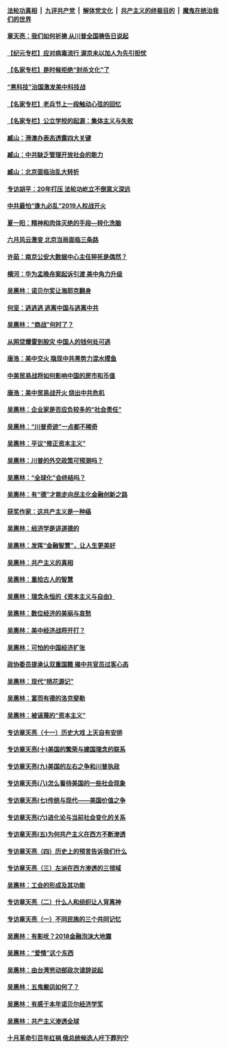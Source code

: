 

####  [法轮功真相](../../../../basic/blob/master/README.md?t=07030031) &nbsp;|&nbsp; [九评共产党](../../../../9ping.md/blob/master/README.md?t=07030031) &nbsp;|&nbsp; [解体党文化](../../../../jtdwh.md/blob/master/README.md?t=07030031)  &nbsp;|&nbsp; [共产主义的终极目的](../../../../gczydzjmd.md/blob/master/README.md?t=07030031) &nbsp;|&nbsp; [魔鬼在统治我们的世界](../../../../mgztzwmdsj.md/blob/master/README.md?t=07030031) 

#### [章天亮：我们如何祈祷 从川普全国祷告日说起](../pages/nsc423/n11944627.md?t=07030031) 

#### [【纪元专栏】应对病毒流行 渥京未以加人为先引担忧](../pages/nsc423/n11875714.md?t=07030031) 

#### [【名家专栏】是时候拒绝“封杀文化”了](../pages/nsc423/n11814093.md?t=07030031) 

#### [“黑科技”治国激发美中科技战](../pages/nsc423/n11638056.md?t=07030031) 

#### [【名家专栏】老兵节上一段触动心弦的回忆](../pages/nsc423/n11646016.md?t=07030031) 

#### [【名家专栏】公立学校的起源：集体主义与失败](../pages/nsc423/n11601833.md?t=07030031) 

#### [臧山：港澳办表态透露四大关键](../pages/nsc423/n11421628.md?t=07030031) 

#### [臧山：中共缺乏管理开放社会的能力](../pages/nsc423/n11407457.md?t=07030031) 

#### [臧山：北京面临治乱大转折](../pages/nsc423/n11406895.md?t=07030031) 

#### [专访胡平：20年打压 法轮功屹立不倒意义深远](../pages/nsc423/n11398800.md?t=07030031) 

#### [中共最怕“逢九必乱”2019人权战开火](../pages/nsc423/n11385248.md?t=07030031) 

#### [夏一阳：精神和肉体灭绝的手段—转化洗脑](../pages/nsc423/n11368250.md?t=07030031) 

#### [六月风云激变 北京当局面临三条路](../pages/nsc423/n11313668.md?t=07030031) 

#### [许茹：南京公安大数据中心主任猝死是偶然？](../pages/nsc423/n11064744.md?t=07030031) 

#### [横河：华为孟晚舟案起诉引渡 美中角力升级](../pages/nsc423/n11027230.md?t=07030031) 

#### [吴惠林：诺贝尔奖让海耶克翻身](../pages/nsc423/n10890049.md?t=07030031) 

#### [何坚：逃逃逃 逃离中国与逃离中共](../pages/nsc423/n10592891.md?t=07030031) 

#### [吴惠林：“商战”何时了？](../pages/nsc423/n10573558.md?t=07030031) 

#### [从网贷爆雷到股灾 中国人的钱何处可逃](../pages/nsc423/n10572800.md?t=07030031) 

#### [唐浩：美中交火 隐现中共黑势力混水摸鱼](../pages/nsc423/n10544040.md?t=07030031) 

#### [中美贸易战将如何影响中国的房市和币值](../pages/nsc423/n10543697.md?t=07030031) 

#### [唐浩：美中贸易战开火 烧出中共危机](../pages/nsc423/n10540126.md?t=07030031) 

#### [吴惠林：企业家是否应负较多的“社会责任”](../pages/nsc423/n10535022.md?t=07030031) 

#### [吴惠林：“川普奇迹”一点都不稀奇](../pages/nsc423/n10512808.md?t=07030031) 

#### [吴惠林：平议“修正资本主义”](../pages/nsc423/n10495724.md?t=07030031) 

#### [吴惠林：川普的外交政策可预测吗？](../pages/nsc423/n10462387.md?t=07030031) 

#### [吴惠林：“全球化”会终结吗？](../pages/nsc423/n10452838.md?t=07030031) 

#### [吴惠林：有“德”才能走向民主化金融创新之路](../pages/nsc423/n10432292.md?t=07030031) 

#### [获奖作家：这共产主义是一种癌](../pages/nsc423/n10431541.md?t=07030031) 

#### [吴惠林：经济学是讲道德的](../pages/nsc423/n10398014.md?t=07030031) 

#### [吴惠林：发挥“金融智慧”，让人生更美好](../pages/nsc423/n10375019.md?t=07030031) 

#### [吴惠林：共产主义的真相](../pages/nsc423/n10351394.md?t=07030031) 

#### [吴惠林：重拾古人的智慧](../pages/nsc423/n10337691.md?t=07030031) 

#### [吴惠林：理念永恒的《资本主义与自由》](../pages/nsc423/n10316274.md?t=07030031) 

#### [吴惠林：数位经济的美丽与哀愁](../pages/nsc423/n10292946.md?t=07030031) 

#### [吴惠林：美中经济战将开打？](../pages/nsc423/n10258825.md?t=07030031) 

#### [吴惠林：可怕的中国经济扩张](../pages/nsc423/n10219147.md?t=07030031) 

#### [政协委员提承认双重国籍 揭中共官员过客心态](../pages/nsc423/n10208809.md?t=07030031) 

#### [吴惠林：现代“桃花源记”](../pages/nsc423/n10185234.md?t=07030031) 

#### [吴惠林：富而有德的洛克斐勒](../pages/nsc423/n10142264.md?t=07030031) 

#### [吴惠林：被诬蔑的“资本主义”](../pages/nsc423/n10124816.md?t=07030031) 

#### [专访章天亮（十一）历史大戏 上天自有安排](../pages/nsc423/n10094905.md?t=07030031) 

#### [专访章天亮(十)美国的繁荣与建国理念的联系](../pages/nsc423/n10094899.md?t=07030031) 

#### [专访章天亮(九)美国的左右之争和川普执政](../pages/nsc423/n10094889.md?t=07030031) 

#### [专访章天亮(八)怎么看待美国的一些社会现象](../pages/nsc423/n10094857.md?t=07030031) 

#### [专访章天亮(七)传统与现代——美国价值之争](../pages/nsc423/n10093140.md?t=07030031) 

#### [专访章天亮(六)进化论与当前社会变化的关系](../pages/nsc423/n10092036.md?t=07030031) 

#### [专访章天亮(五)为何共产主义在西方不断渗透](../pages/nsc423/n10083620.md?t=07030031) 

#### [专访章天亮（四）历史上的预言告诉我们什么](../pages/nsc423/n10083606.md?t=07030031) 

#### [专访章天亮（三）左派在西方渗透的三领域](../pages/nsc423/n10081115.md?t=07030031) 

#### [吴惠林：工会的形成及其功能](../pages/nsc423/n10080633.md?t=07030031) 

#### [专访章天亮（二）什么人和组织让人背离神](../pages/nsc423/n10076637.md?t=07030031) 

#### [专访章天亮（一）不同民族的三个共同记忆](../pages/nsc423/n10074188.md?t=07030031) 

#### [吴惠林：有影呒？2018金融泡沫大地震](../pages/nsc423/n10040534.md?t=07030031) 

#### [吴惠林：“爱情”这个东西](../pages/nsc423/n10019423.md?t=07030031) 

#### [吴惠林：由台湾劳动部政次请辞说起](../pages/nsc423/n9979679.md?t=07030031) 

#### [吴惠林：五鬼搬运如何了？](../pages/nsc423/n9925338.md?t=07030031) 

#### [吴惠林：有感于本年诺贝尔经济学奖](../pages/nsc423/n9871883.md?t=07030031) 

#### [吴惠林：共产主义渗透全球](../pages/nsc423/n9812748.md?t=07030031) 

#### [十月革命引百年红祸 俄总统候选人吁下葬列宁](../pages/nsc423/n9810182.md?t=07030031) 

